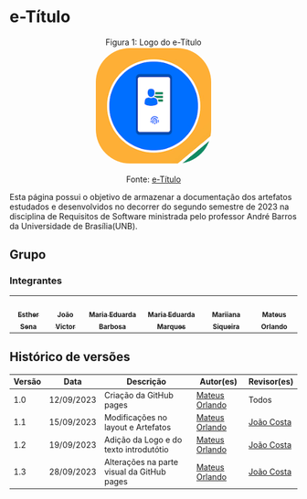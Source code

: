 # e-Título

<p align="center" > <font>Figura 1: Logo do e-Título</font> <br><img style="border: 2px solid white; border-radius: 30%" src="elicitacao/imgs/img.logo.jpg" width = 40%></p>
<p align="center" > <font>Fonte: <a href="https://play.google.com/store/apps/details?id=br.jus.tse.eleitoral.etitulo&hl=pt_BR&gl=US">e-Título</a></font> <br></p>

Esta página possui o objetivo de armazenar a documentação dos artefatos estudados e desenvolvidos no decorrer do segundo semestre de 2023 na disciplina de Requisitos de Software ministrada pelo professor André Barros da Universidade de Brasília(UNB).

## Grupo
### Integrantes

<table>
  <tr>
    <td align="center"><a href="https://github.com/esmsena"><img style="border-radius: 50%;" src="https://avatars.githubusercontent.com/u/98842728?v=4" width="100px;" alt=""/><br /><sub><b>Esther Sena</b></sub></a><br />
    <td align="center"><a href="https://github.com/jvcostta"><img style="border-radius: 50%;" src="https://avatars.githubusercontent.com/u/124215106?v=4" width="100px;" alt=""/><br /><sub><b>João Victor</b></sub></a><br /><a href="Link git" title="Rocketseat"></a></td>
    <td align="center"><a href="https://github.com/Madu01"><img style="border-radius: 50%;" src="https://avatars.githubusercontent.com/u/64814266?v=4" width="100px;" alt=""/><br /><sub><b>Maria Eduarda Barbosa</b></sub></a><br /><a href="Link git" title="Rocketseat"></a></td>
        <td align="center"><a href="https://github.com/EduardaSMarques"><img style="border-radius: 50%;" src="https://avatars.githubusercontent.com/u/79334692?v=4" width="100px;" alt=""/><br /><sub><b>Maria Eduarda Marques</b></sub></a><br />
        <td align="center"><a href="https://github.com/Maryyscreuza"><img style="border-radius: 50%;" src="https://avatars.githubusercontent.com/u/98031097?v=4" width="100px;" alt=""/><br /><sub><b>Mariiana Siqueira</b></sub></a><br />
    <td align="center"><a href="https://github.com/MateusPy"><img style="border-radius: 50%;" src="https://avatars.githubusercontent.com/u/98001933?s=400&u=960f90db65022ae3b93ddda74dc0b1d451dedac0&v=4" width="100px;" alt=""/><br /><sub><b>Mateus Orlando</b></sub></a><br />
  </tr>
</table>

## Histórico de versões

Versão |   Data  | Descrição | Autor(es) | Revisor(es)
------ | ---- | ------ | ---------- | ----------
1.0 | 12/09/2023 | Criação da GitHub pages | [Mateus Orlando](https://github.com/MateusPy) | Todos
1.1 | 15/09/2023 | Modificações no layout e Artefatos | [Mateus Orlando](https://github.com/MateusPy) | [João Costa ](https://github.com/jvcostta)
1.2 | 19/09/2023 | Adição da Logo e do texto introdutótio | [Mateus Orlando](https://github.com/MateusPy) | [João Costa ](https://github.com/jvcostta)
1.3 | 28/09/2023 | Alterações na parte visual da GitHub pages | [Mateus Orlando](https://github.com/MateusPy) | [João Costa ](https://github.com/jvcostta)